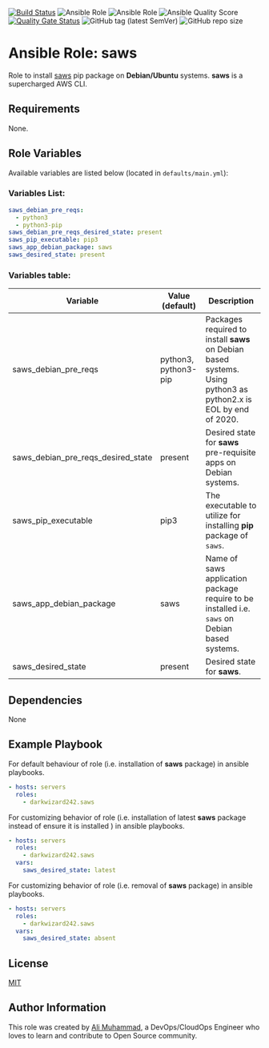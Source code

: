 [![Build Status](https://travis-ci.com/darkwizard242/ansible-role-saws.svg?branch=master)](https://travis-ci.com/darkwizard242/ansible-role-saws) ![Ansible Role](https://img.shields.io/ansible/role/49319?color=dark%20green%20) ![Ansible Role](https://img.shields.io/ansible/role/d/49319?label=role%20downloads) ![Ansible Quality Score](https://img.shields.io/ansible/quality/49319?label=ansible%20quality%20score) [![Quality Gate Status](https://sonarcloud.io/api/project_badges/measure?project=ansible-role-saws&metric=alert_status)](https://sonarcloud.io/dashboard?id=ansible-role-saws) ![GitHub tag (latest SemVer)](https://img.shields.io/github/tag/darkwizard242/ansible-role-saws?label=release) ![GitHub repo size](https://img.shields.io/github/repo-size/darkwizard242/ansible-role-saws?color=orange&style=flat-square)

# Ansible Role: saws

Role to install [saws](https://github.com/donnemartin/saws) pip package on **Debian/Ubuntu** systems. **saws** is a supercharged AWS CLI.

## Requirements

None.

## Role Variables

Available variables are listed below (located in `defaults/main.yml`):

### Variables List:

```yaml
saws_debian_pre_reqs:
  - python3
  - python3-pip
saws_debian_pre_reqs_desired_state: present
saws_pip_executable: pip3
saws_app_debian_package: saws
saws_desired_state: present
```

### Variables table:

Variable                           | Value (default)      | Description
---------------------------------- | -------------------- | ----------------------------------------------------------------------------------------------------------------
saws_debian_pre_reqs               | python3, python3-pip | Packages required to install **saws** on Debian based systems. Using python3 as python2.x is EOL by end of 2020.
saws_debian_pre_reqs_desired_state | present              | Desired state for **saws** pre-requisite apps on Debian systems.
saws_pip_executable                | pip3                 | The executable to utilize for installing **pip** package of `saws`.
saws_app_debian_package            | saws                 | Name of saws application package require to be installed i.e. `saws` on Debian based systems.
saws_desired_state                 | present              | Desired state for **saws**.

## Dependencies

None

## Example Playbook

For default behaviour of role (i.e. installation of **saws** package) in ansible playbooks.

```yaml
- hosts: servers
  roles:
    - darkwizard242.saws
```

For customizing behavior of role (i.e. installation of latest **saws** package instead of ensure it is installed ) in ansible playbooks.

```yaml
- hosts: servers
  roles:
    - darkwizard242.saws
  vars:
    saws_desired_state: latest
```

For customizing behavior of role (i.e. removal of **saws** package) in ansible playbooks.

```yaml
- hosts: servers
  roles:
    - darkwizard242.saws
  vars:
    saws_desired_state: absent
```

## License

[MIT](https://github.com/darkwizard242/ansible-role-saws/blob/master/LICENSE)

## Author Information

This role was created by [Ali Muhammad](https://www.linkedin.com/in/ali-muhammad-759791130/), a DevOps/CloudOps Engineer who loves to learn and contribute to Open Source community.
